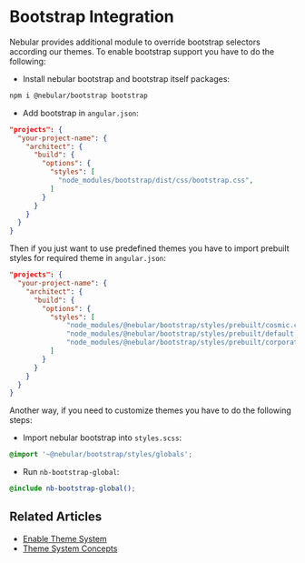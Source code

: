 # Bootstrap Integration

Nebular provides additional module to override bootstrap selectors according our themes.
To enable bootstrap support you have to do the following:

- Install nebular bootstrap and bootstrap itself packages: 
```bash
npm i @nebular/bootstrap bootstrap
```

- Add bootstrap in `angular.json`: 
```json
"projects": {
  "your-project-name": {
    "architect": {
      "build": {
        "options": {
          "styles": [
            "node_modules/bootstrap/dist/css/bootstrap.css",
          ]
        }
      }
    }
  }
}
```

Then if you just want to use predefined themes you have to import prebuilt styles for required theme in `angular.json`:

```json
"projects": {
  "your-project-name": {
    "architect": {
      "build": {
        "options": {
          "styles": [
              "node_modules/@nebular/bootstrap/styles/prebuilt/cosmic.css",
              "node_modules/@nebular/bootstrap/styles/prebuilt/default.css",
              "node_modules/@nebular/bootstrap/styles/prebuilt/corporate.css",
          ]
        }
      }
    }
  }
}
```

Another way, if you need to customize themes you have to do the following steps:

- Import nebular bootstrap into `styles.scss`:
```scss
@import '~@nebular/bootstrap/styles/globals';
```

- Run `nb-bootstrap-global`:
```scss
@include nb-bootstrap-global();
```
 
## Related Articles

- [Enable Theme System](docs/guides/enable-theme-system)
- [Theme System Concepts](docs/guides/theme-system)

